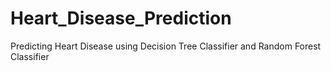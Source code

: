 # Heart_Disease_Prediction
Predicting Heart Disease using Decision Tree Classifier and Random Forest  Classifier
